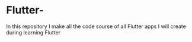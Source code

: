 # Flutter-
In this repository I make all the code sourse of all Flutter apps I will create during learning Flutter

